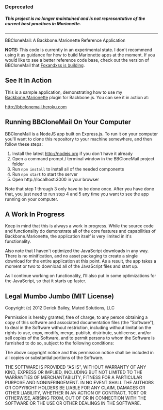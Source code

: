 ### Deprecated

##### This project is no longer maintained and is not representative of the current best practices in Marionette.

------------


BBCloneMail: A Backbone.Marionette Reference Application

**NOTE:** This code is currently in an experimental state. I don't recommend 
using it as guidance for how to build Marionette apps at the moment. If you
would like to see a better reference code base, check out the version of
BBCloneMail that [Foxandxss is building](https://github.com/Foxandxss/bbclonemail).

## See It In Action

This is a sample application, demonstrating how to use my 
[Backbone.Marionette](http://github.com/marionettejs/backbone.marionette)
plugin for Backbone.js. You can see it in action at:

http://bbclonemail.heroku.com

## Running BBCloneMail On Your Computer

BBCloneMail is a NodeJS app built on Express.js. To run it on your
computer you'll want to clone this repository to your machine somewhere,
and then follow these steps:

1. Install the latest http://nodejs.org if you don't have it already
2. Open a command prompt / terminal window in the BBCloneMail project folder
3. Run `npm install` to install all of the needed components
4. Run `npm start` to start the server
5. Open http://localhost:3000 in your browser

Note that step 1 through 3 only have to be done once. After you have
done that, you just need to run step 4 and 5 any time you want to
see the app running on your computer.

## A Work In Progress

Keep in mind that this is always a work in progress. While the source code
and functionality do demonstrate all of the core features and capabilities
of Backbone.Marionette, the application itself is very limited in it's 
functionality. 

Also note that I haven't optimized the JavaScript downloads in any way. There
is no minification, and no asset packaging to create a single download for the
entire application at this point. As a result, the app takes a moment or two
to download all of the JavaScript files and start up.

As I continue working on functionality, I'll also put in some optimizations for
the JavaScript, so that it starts up faster.

## Legal Mumbo Jumbo (MIT License)

Copyright (c) 2012 Derick Bailey, Muted Solutions, LLC

Permission is hereby granted, free of charge, to any person obtaining a copy of this software and associated documentation files (the "Software"), to deal in the Software without restriction, including without limitation the rights to use, copy, modify, merge, publish, distribute, sublicense, and/or sell copies of the Software, and to permit persons to whom the Software is furnished to do so, subject to the following conditions:

The above copyright notice and this permission notice shall be included in all copies or substantial portions of the Software.

THE SOFTWARE IS PROVIDED "AS IS", WITHOUT WARRANTY OF ANY KIND, EXPRESS OR IMPLIED, INCLUDING BUT NOT LIMITED TO THE WARRANTIES OF MERCHANTABILITY, FITNESS FOR A PARTICULAR PURPOSE AND NONINFRINGEMENT. IN NO EVENT SHALL THE AUTHORS OR COPYRIGHT HOLDERS BE LIABLE FOR ANY CLAIM, DAMAGES OR OTHER LIABILITY, WHETHER IN AN ACTION OF CONTRACT, TORT OR OTHERWISE, ARISING FROM, OUT OF OR IN CONNECTION WITH THE SOFTWARE OR THE USE OR OTHER DEALINGS IN THE SOFTWARE.
